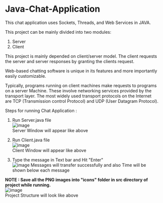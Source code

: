 # Java-Chat-Application
This chat application uses Sockets, Threads, and Web Services in JAVA.

This project can be mainly divided into two modules: 
1. Server 
2. Client

This project is mainly depended on client/server model. The client requests the server and server 
responses by granting the clients request.

Web-based chatting software is unique in its features and more importantly easily 
customizable.

Typically, programs running on client machines make 
requests to programs on a server Machine. These involve networking services provided by 
the transport layer. The most widely used transport protocols on the Internet are TCP 
(Transmission control Protocol) and UDP (User Datagram Protocol).

Steps for running Chat Application :
1) Run Server.java file  
![image](https://github.com/Alonewolf963/Java-Chat-Application/assets/91773191/e1cf5525-a003-4270-9b21-1bae69287ced)  
Server Window will appear like above

2) Run Client.java file  
![image](https://github.com/Alonewolf963/Java-Chat-Application/assets/91773191/9320f04a-b115-4986-a6eb-e2bd69a4a4e1)  
Client Window will appear like above  

3) Type the message in Text bar and Hit "Enter"   
![image](https://github.com/Alonewolf963/Java-Chat-Application/assets/91773191/a10be669-4d2d-4f32-b79e-429771d816f9)
Messages will transfer successfully and also Time will be shown below each message

**NOTE : Save all the PNG images into "icons" folder in src directory of project while running.**  
![image](https://github.com/Alonewolf963/Java-Chat-Application/assets/91773191/864b5173-ddc1-45c0-b215-ca77950aa7bc)  
Project Structure will look like above 
